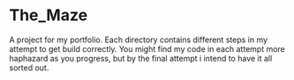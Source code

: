 # The_Maze

A project for my portfolio. Each directory contains different steps in my attempt to get build correctly.
You might find my code in each attempt more haphazard as you progress,
but by the final attempt i intend to have it all sorted out.
